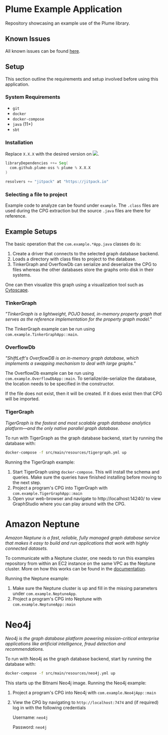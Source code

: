 # Plume Example Application

Repository showcasing an example use of the Plume library.

## Known Issues

All known issues can be found [here](https://github.com/plume-oss/plume/issues).

## Setup

This section outline the requirements and setup involved before using this application.

### System Requirements

* `git`
* `docker`
* `docker-compose`
* `java` (11+)
* `sbt`

### Installation

Replace `X.X.X` with the desired version on [![](https://jitpack.io/v/plume-oss/plume.svg)](https://jitpack.io/#plume-oss/plume).

```sbt
libraryDependencies ++= Seq(
  com.github.plume-oss % plume % X.X.X
)

resolvers += "jitpack" at "https://jitpack.io"
```


### Selecting a file to project

Example code to analyze can be found under `example`. The `.class` files are used
during the CPG extraction but the source `.java` files are there for reference.

## Example Setups

The basic operation that the `com.example.*App.java` classes do is:

1) Create a driver that connects to the selected graph database backend.
2) Loads a directory with class files to project to the database.
3) TinkerGraph and OverflowDb can serialize and deserialize the CPG to files whereas the other databases store the
   graphs onto disk in their systems.

One can then visualize this graph using a visualization tool such as [Cytoscape](https://cytoscape.org/).

### TinkerGraph

_"TinkerGraph is a lightweight, POJO based, in-memory property graph that serves as the reference implementation for the
property graph model."_

The TinkerGraph example can be run using `com.example.TinkerGraphApp::main`.

### OverflowDb

_"ShiftLeft's OverflowDB is an in-memory graph database, which implements a swapping mechanism to deal with large
graphs."_

The OverflowDb example can be  run using `com.example.OverflowDbApp::main`. To serialize/de-serialize the database, the
location needs to be specified in the constructor.

If the file does not exist, then it will be created. If it does exist then that CPG will be imported.

### TigerGraph

_TigerGraph is the fastest and most scalable graph database analytics platform—and the only native parallel graph database._

To run with TigerGraph as the graph database backend, start by running the database with:

```bash
docker-compose -f src/main/resources/tigergraph.yml up
```

Running the TigerGraph example:

1) Start TigerGraph using `docker-compose`. This will install the schema and queries. Make sure the queries have
   finished installing before moving to the next step.
2) Project a program's CPG into TigerGraph with `com.example.TigerGraphApp::main`
3) Open your web-browser and navigate to http://localhost:14240/ to view GraphStudio where you can play around with the CPG.

# Amazon Neptune

_Amazon Neptune is a fast, reliable, fully managed graph database service that makes it easy to build and run applications that work with highly connected datasets._

To communicate with a Neptune cluster, one needs to run this examples repository from within an EC2 instance on the same
VPC as the Neptune cluster. More on how this works can be found in the
[documentation](https://plume-oss.github.io/plume-docs/storage-backends/neptune/).

Running the Neptune example:

1) Make sure the Neptune cluster is up and fill in the missing parameters under `com.example.NeptuneApp`.
2) Project a program's CPG into Neptune with `com.example.NeptuneApp::main`

# Neo4j

_Neo4j is the graph database platform powering mission-critical enterprise applications like artificial intelligence, fraud detection and recommendations._

To run with Neo4j as the graph database backend, start by running the database with:

```bash
docker-compose -f src/main/resources/neo4j.yml up
```

This starts up the Bitnami Neo4j image. Running the Neo4j example:

1) Project a program's CPG into Neo4j with `com.example.Neo4jApp::main`
2) View the CPG by navigating to `http://localhost:7474` and (if required) log in with the following credentials

   Username: `neo4j`

   Password: `neo4j`

